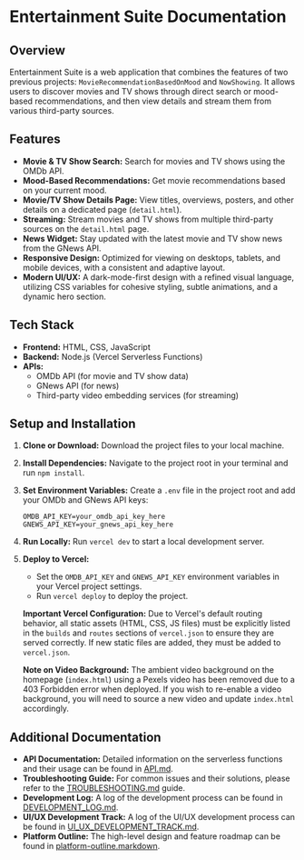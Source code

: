 # Entertainment Suite Documentation

## Overview

Entertainment Suite is a web application that combines the features of two previous projects: `MovieRecommendationBasedOnMood` and `NowShowing`. It allows users to discover movies and TV shows through direct search or mood-based recommendations, and then view details and stream them from various third-party sources.

## Features

*   **Movie & TV Show Search:** Search for movies and TV shows using the OMDb API.
*   **Mood-Based Recommendations:** Get movie recommendations based on your current mood.
*   **Movie/TV Show Details Page:** View titles, overviews, posters, and other details on a dedicated page (`detail.html`).
*   **Streaming:** Stream movies and TV shows from multiple third-party sources on the `detail.html` page.
*   **News Widget:** Stay updated with the latest movie and TV show news from the GNews API.
*   **Responsive Design:** Optimized for viewing on desktops, tablets, and mobile devices, with a consistent and adaptive layout.
*   **Modern UI/UX:** A dark-mode-first design with a refined visual language, utilizing CSS variables for cohesive styling, subtle animations, and a dynamic hero section.

## Tech Stack

*   **Frontend:** HTML, CSS, JavaScript
*   **Backend:** Node.js (Vercel Serverless Functions)
*   **APIs:**
    *   OMDb API (for movie and TV show data)
    *   GNews API (for news)
    *   Third-party video embedding services (for streaming)

## Setup and Installation

1.  **Clone or Download:** Download the project files to your local machine.
2.  **Install Dependencies:** Navigate to the project root in your terminal and run `npm install`.
3.  **Set Environment Variables:** Create a `.env` file in the project root and add your OMDb and GNews API keys:
    ```
    OMDB_API_KEY=your_omdb_api_key_here
    GNEWS_API_KEY=your_gnews_api_key_here
    ```
4.  **Run Locally:** Run `vercel dev` to start a local development server.
5.  **Deploy to Vercel:**
    *   Set the `OMDB_API_KEY` and `GNEWS_API_KEY` environment variables in your Vercel project settings.
    *   Run `vercel deploy` to deploy the project.

    **Important Vercel Configuration:**
    Due to Vercel's default routing behavior, all static assets (HTML, CSS, JS files) must be explicitly listed in the `builds` and `routes` sections of `vercel.json` to ensure they are served correctly. If new static files are added, they must be added to `vercel.json`.

    **Note on Video Background:**
    The ambient video background on the homepage (`index.html`) using a Pexels video has been removed due to a 403 Forbidden error when deployed. If you wish to re-enable a video background, you will need to source a new video and update `index.html` accordingly.

## Additional Documentation

*   **API Documentation:** Detailed information on the serverless functions and their usage can be found in [API.md](api/API.md).
*   **Troubleshooting Guide:** For common issues and their solutions, please refer to the [TROUBLESHOOTING.md](TROUBLESHOOTING.md) guide.
*   **Development Log:** A log of the development process can be found in [DEVELOPMENT_LOG.md](DEVELOPMENT_LOG.md).
*   **UI/UX Development Track:** A log of the UI/UX development process can be found in [UI_UX_DEVELOPMENT_TRACK.md](UI_UX_DEVELOPMENT_TRACK.md).
*   **Platform Outline:** The high-level design and feature roadmap can be found in [platform-outline.markdown](platform-outline.markdown).